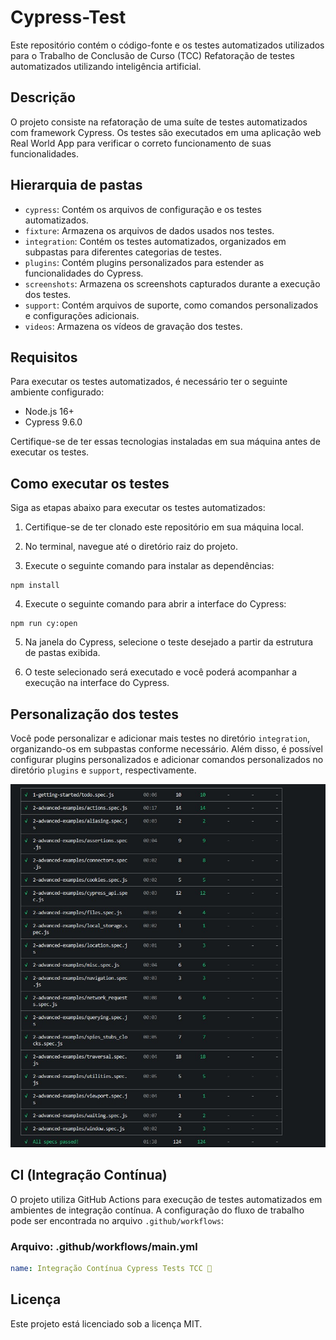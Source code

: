 # Cypress-Test

Este repositório contém o código-fonte e os testes automatizados utilizados para o Trabalho de Conclusão de Curso (TCC) Refatoração de testes automatizados utilizando inteligência artificial.

## Descrição

O projeto consiste na refatoração de uma suíte de testes automatizados com framework Cypress. Os testes são executados em uma aplicação web Real World App para verificar o correto funcionamento de suas funcionalidades.

## Hierarquia de pastas

- `cypress`: Contém os arquivos de configuração e os testes automatizados.
- `fixture`: Armazena os arquivos de dados usados nos testes.
- `integration`: Contém os testes automatizados, organizados em subpastas para diferentes categorias de testes.
- `plugins`: Contém plugins personalizados para estender as funcionalidades do Cypress.
- `screenshots`: Armazena os screenshots capturados durante a execução dos testes.
- `support`: Contém arquivos de suporte, como comandos personalizados e configurações adicionais.
- `videos`: Armazena os vídeos de gravação dos testes.

## Requisitos

Para executar os testes automatizados, é necessário ter o seguinte ambiente configurado:

- Node.js 16+
- Cypress 9.6.0 

Certifique-se de ter essas tecnologias instaladas em sua máquina antes de executar os testes.

## Como executar os testes

Siga as etapas abaixo para executar os testes automatizados:

1. Certifique-se de ter clonado este repositório em sua máquina local.

2. No terminal, navegue até o diretório raiz do projeto.

3. Execute o seguinte comando para instalar as dependências:

```shell
npm install
```

4. Execute o seguinte comando para abrir a interface do Cypress:

```shell
npm run cy:open
```

5. Na janela do Cypress, selecione o teste desejado a partir da estrutura de pastas exibida.

6. O teste selecionado será executado e você poderá acompanhar a execução na interface do Cypress.

## Personalização dos testes

Você pode personalizar e adicionar mais testes no diretório `integration`, organizando-os em subpastas conforme necessário. Além disso, é possível configurar plugins personalizados e adicionar comandos personalizados no diretório `plugins` e `support`, respectivamente.

![Testes](https://github.com/M4deN/Cypress-Test/blob/main/img.jpg)

## CI (Integração Contínua)

O projeto utiliza GitHub Actions para execução de testes automatizados em ambientes de integração contínua. A configuração do fluxo de trabalho pode ser encontrada no arquivo `.github/workflows`:

### Arquivo: .github/workflows/main.yml

```yaml
name: Integração Contínua Cypress Tests TCC 🧪
```

## Licença

Este projeto está licenciado sob a licença MIT.
